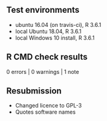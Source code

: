 ## Test environments
* ubuntu 16.04 (on travis-ci), R 3.6.1
* local Ubuntu 18.04, R 3.6.1
* local Windows 10 install, R 3.6.1

## R CMD check results

0 errors | 0 warnings | 1 note

## Resubmission

* Changed licence to GPL-3
* Quotes software names
